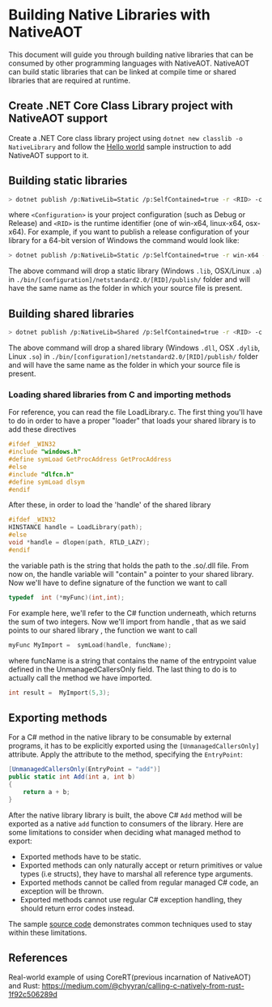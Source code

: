 # Building Native Libraries with NativeAOT

This document will guide you through building native libraries that can be consumed by other programming languages with NativeAOT. NativeAOT can build static libraries that can be linked at compile time or shared libraries that are required at runtime.

## Create .NET Core Class Library project with NativeAOT support

Create a .NET Core class library project using `dotnet new classlib -o NativeLibrary` and follow the [Hello world](../HelloWorld/README.md) sample instruction to add NativeAOT support to it.

## Building static libraries

```bash
> dotnet publish /p:NativeLib=Static /p:SelfContained=true -r <RID> -c <Configuration>
```

where `<Configuration>` is your project configuration (such as Debug or Release) and `<RID>` is the runtime identifier (one of win-x64, linux-x64, osx-x64). For example, if you want to publish a release configuration of your library for a 64-bit version of Windows the command would look like:

```bash
> dotnet publish /p:NativeLib=Static /p:SelfContained=true -r win-x64 -c release
```

The above command will drop a static library (Windows `.lib`, OSX/Linux `.a`) in `./bin/[configuration]/netstandard2.0/[RID]/publish/` folder and will have the same name as the folder in which your source file is present.

## Building shared libraries

```bash
> dotnet publish /p:NativeLib=Shared /p:SelfContained=true -r <RID> -c <Configuration>
```

The above command will drop a shared library (Windows `.dll`, OSX `.dylib`, Linux `.so`) in `./bin/[configuration]/netstandard2.0/[RID]/publish/` folder and will have the same name as the folder in which your source file is present.

### Loading shared libraries from C and importing methods

For reference, you can read the file LoadLibrary.c.
The first thing you'll have to do in order to have a proper "loader" that loads your shared library is to add these directives

```c
#ifdef _WIN32
#include "windows.h"
#define symLoad GetProcAddress GetProcAddress
#else
#include "dlfcn.h"
#define symLoad dlsym
#endif
```

After these, in order to load the 'handle' of the shared library

```c
#ifdef _WIN32
HINSTANCE handle = LoadLibrary(path);
#else
void *handle = dlopen(path, RTLD_LAZY);
#endif
```

the variable path is the string that holds the path to the .so/.dll file.
From now on, the handle variable will "contain" a pointer to your shared library.
Now we'll have to define signature of the function we want to call

```c
typedef  int (*myFunc)(int,int);
```

For example here, we'll refer to the C# function underneath, which returns the sum of two integers.
Now we'll import from handle , that as we said points to our shared library , the function we want to call

```c
myFunc MyImport =  symLoad(handle, funcName);
```

where funcName is a string that contains the name of the entrypoint value defined in the UnmanagedCallersOnly field.
The last thing to do is to actually call the method we have imported.

```c
int result =  MyImport(5,3);
```

## Exporting methods

For a C# method in the native library to be consumable by external programs, it has to be explicitly exported using the `[UnmanagedCallersOnly]` attribute.
Apply the attribute to the method, specifying the `EntryPoint`:

```csharp
[UnmanagedCallersOnly(EntryPoint = "add")]
public static int Add(int a, int b)
{
    return a + b;
}
```

After the native library library is built, the above C# `Add` method will be exported as a native `add` function to consumers of the library. Here are some limitations to consider when deciding what managed method to export:

* Exported methods have to be static.
* Exported methods can only naturally accept or return primitives or value types (i.e structs), they have to marshal all reference type arguments.
* Exported methods cannot be called from regular managed C# code, an exception will be thrown.
* Exported methods cannot use regular C# exception handling, they should return error codes instead.

The sample [source code](Class1.cs) demonstrates common techniques used to stay within these limitations.

## References

Real-world example of using CoreRT(previous incarnation of NativeAOT) and Rust: https://medium.com/@chyyran/calling-c-natively-from-rust-1f92c506289d

